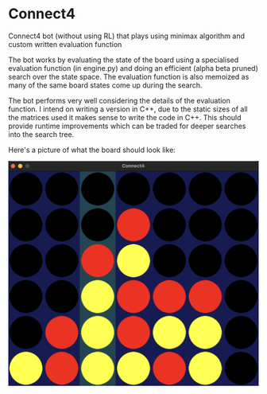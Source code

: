 # Connect4
Connect4 bot (without using RL) that plays using minimax algorithm and custom written evaluation function

The bot works by evaluating the state of the board using a specialised evaluation function (in engine.py) and doing an efficient (alpha beta pruned) search over the state space. The evaluation function is also memoized as many of the same board states come up during the search.

The bot performs very well considering the details of the evaluation function.
I intend on writing a version in C++, due to the static sizes of all the matrices used it makes sense to write the code in C++. This should provide runtime improvements which can be traded for deeper searches into the search tree.

Here's a picture of what the board should look like:

![alt text](https://github.com/ranjit002/Connect4/blob/main/imgs/board.png?raw=true)